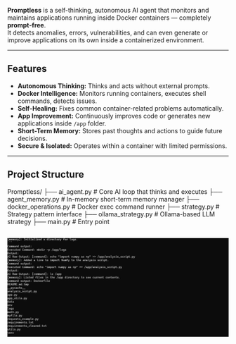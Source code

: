 **Promptless** is a self-thinking, autonomous AI agent that monitors and maintains applications running inside Docker containers — completely **prompt-free**.  
It detects anomalies, errors, vulnerabilities, and can even generate or improve applications on its own inside a containerized environment.

---

## Features

-  **Autonomous Thinking:** Thinks and acts without external prompts.  
-  **Docker Intelligence:** Monitors running containers, executes shell commands, detects issues.  
-  **Self-Healing:** Fixes common container-related problems automatically.  
-  **App Improvement:** Continuously improves code or generates new applications inside `/app` folder.  
-  **Short-Term Memory:** Stores past thoughts and actions to guide future decisions.  
-  **Secure & Isolated:** Operates within a container with limited permissions.

---

## Project Structure

Promptless/
├── ai_agent.py # Core AI loop that thinks and executes
├── agent_memory.py # In-memory short-term memory manager
├── docker_operations.py # Docker exec command runner
├── strategy.py # Strategy pattern interface
├── ollama_strategy.py # Ollama-based LLM strategy
├── main.py # Entry point
##

![Image](promptless.png)
